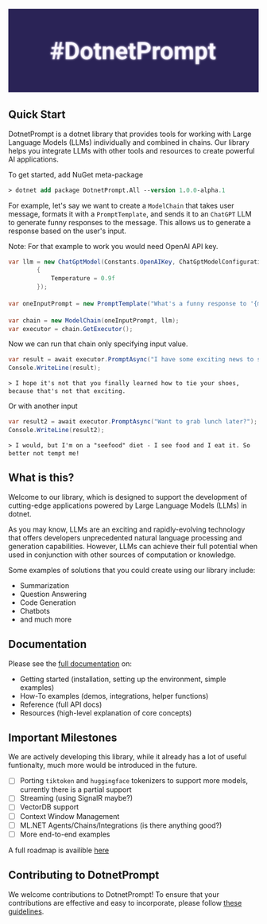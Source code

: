 ![Image](./docs/images/logo.png)

## Quick Start

DotnetPrompt is a dotnet library that provides tools for working with Large Language Models (LLMs) individually and combined in chains.
Our library helps you integrate LLMs with other tools and resources to create powerful AI applications. 

To get started, add NuGet meta-package

```ps
> dotnet add package DotnetPrompt.All --version 1.0.0-alpha.1
```

For example, let's say we want to create a `ModelChain` that takes user message, formats it with a `PromptTemplate`, 
and sends it to an `ChatGPT` LLM to generate funny responses to the message. This allows us to generate a response based on the user's input.

Note: For that example to work you would need OpenAI API key.

```csharp
var llm = new ChatGptModel(Constants.OpenAIKey, ChatGptModelConfiguration.Default with
        {
            Temperature = 0.9f
        });

var oneInputPrompt = new PromptTemplate("What's a funny response to '{message}'");

var chain = new ModelChain(oneInputPrompt, llm);
var executor = chain.GetExecutor();
```

Now we can run that chain only specifying input value.

```csharp
var result = await executor.PromptAsync("I have some exciting news to share with you!");
Console.WriteLine(result);
```
```text
> I hope it's not that you finally learned how to tie your shoes, because that's not that exciting.
```

Or with another input

```csharp
var result2 = await executor.PromptAsync("Want to grab lunch later?");
Console.WriteLine(result2);
```
```text
> I would, but I'm on a "seefood" diet - I see food and I eat it. So better not tempt me!
```

## What is this?

Welcome to our library, which is designed to support the development of cutting-edge applications powered by Large Language Models (LLMs) in dotnet.

As you may know, LLMs are an exciting and rapidly-evolving technology that offers developers unprecedented natural language processing and generation capabilities. 
However, LLMs can achieve their full potential when used in conjunction with other sources of computation or knowledge.


Some examples of solutions that you could create using our library include:

- Summarization
- Question Answering
- Code Generation
- Chatbots
- and much more

## Documentation

Please see the [full documentation](https://xakpc.github.io/DotnetPrompt/index.html) on:

- Getting started (installation, setting up the environment, simple examples)
- How-To examples (demos, integrations, helper functions)
- Reference (full API docs)
- Resources (high-level explanation of core concepts)

## Important Milestones

We are actively developing this library, while it already has a lot of useful funtionalty, much more would be introduced in the future.

- [ ] Porting `tiktoken` and `huggingface` tokenizers to support more models, currently there is a partial support
- [ ] Streaming (using SignalR maybe?)
- [ ] VectorDB support
- [ ] Context Window Management
- [ ] ML.NET Agents/Chains/Integrations (is there anything good?)
- [ ] More end-to-end examples

A full roadmap is  availible [here](ROADMAP.md)

## Contributing to DotnetPrompt

We welcome contributions to DotnetPrompt! To ensure that your contributions are effective and easy to incorporate, please follow [these guidelines](CONTRIBUTING.md).
